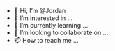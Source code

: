 - 👋 Hi, I’m @Jordan
- 👀 I’m interested in ...
- 🌱 I’m currently learning ...
- 💞️ I’m looking to collaborate on ...
- 📫 How to reach me ...

<!---
Jordanlmin/Jordanlmin is a ✨ special ✨ repository because its `README.md` (this file) appears on your GitHub profile.
You can click the Preview link to take a look at your changes.
--->

